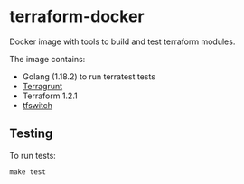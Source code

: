 # terraform-docker
Docker image with tools to build and test terraform modules.

The image contains:
 - Golang (1.18.2) to run terratest tests
 - [Terragrunt](https://terragrunt.gruntwork.io/)
 - Terraform 1.2.1
 - [tfswitch](https://tfswitch.warrensbox.com)

## Testing

To run tests:
```shell
make test
```
